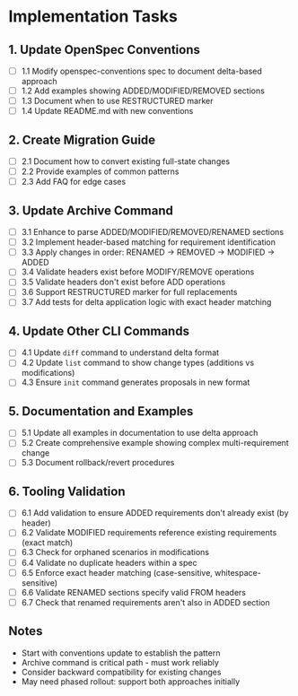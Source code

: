 # Implementation Tasks

## 1. Update OpenSpec Conventions
- [ ] 1.1 Modify openspec-conventions spec to document delta-based approach
- [ ] 1.2 Add examples showing ADDED/MODIFIED/REMOVED sections
- [ ] 1.3 Document when to use RESTRUCTURED marker
- [ ] 1.4 Update README.md with new conventions

## 2. Create Migration Guide
- [ ] 2.1 Document how to convert existing full-state changes
- [ ] 2.2 Provide examples of common patterns
- [ ] 2.3 Add FAQ for edge cases

## 3. Update Archive Command
- [ ] 3.1 Enhance to parse ADDED/MODIFIED/REMOVED/RENAMED sections
- [ ] 3.2 Implement header-based matching for requirement identification
- [ ] 3.3 Apply changes in order: RENAMED → REMOVED → MODIFIED → ADDED
- [ ] 3.4 Validate headers exist before MODIFY/REMOVE operations
- [ ] 3.5 Validate headers don't exist before ADD operations
- [ ] 3.6 Support RESTRUCTURED marker for full replacements
- [ ] 3.7 Add tests for delta application logic with exact header matching

## 4. Update Other CLI Commands
- [ ] 4.1 Update `diff` command to understand delta format
- [ ] 4.2 Update `list` command to show change types (additions vs modifications)
- [ ] 4.3 Ensure `init` command generates proposals in new format

## 5. Documentation and Examples
- [ ] 5.1 Update all examples in documentation to use delta approach
- [ ] 5.2 Create comprehensive example showing complex multi-requirement change
- [ ] 5.3 Document rollback/revert procedures

## 6. Tooling Validation
- [ ] 6.1 Add validation to ensure ADDED requirements don't already exist (by header)
- [ ] 6.2 Validate MODIFIED requirements reference existing requirements (exact match)
- [ ] 6.3 Check for orphaned scenarios in modifications
- [ ] 6.4 Validate no duplicate headers within a spec
- [ ] 6.5 Enforce exact header matching (case-sensitive, whitespace-sensitive)
- [ ] 6.6 Validate RENAMED sections specify valid FROM headers
- [ ] 6.7 Check that renamed requirements aren't also in ADDED section

## Notes
- Start with conventions update to establish the pattern
- Archive command is critical path - must work reliably
- Consider backward compatibility for existing changes
- May need phased rollout: support both approaches initially